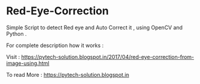 # Red-Eye-Correction
Simple Script to detect Red eye and Auto Correct it , using OpenCV and  Python .

For complete description how it works :

Visit : https://pytech-solution.blogspot.in/2017/04/red-eye-correction-from-image-using.html

To read More : https://pytech-solution.blogspot.in
